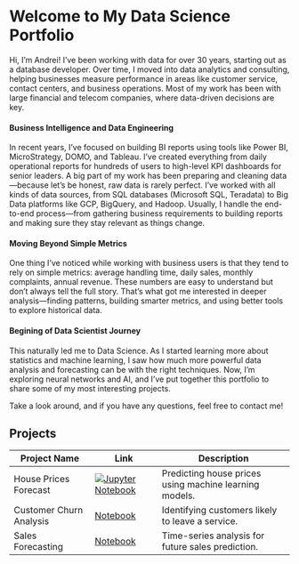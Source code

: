 # Welcome to My Data Science Portfolio

Hi, I’m Andrei! I’ve been working with data for over 30 years, starting out as a database developer. Over time, I moved into data analytics and consulting, helping businesses measure performance in areas like customer service, contact centers, and business operations. Most of my work has been with large financial and telecom companies, where data-driven decisions are key.

#### Business Intelligence and Data Engineering

In recent years, I’ve focused on building BI reports using tools like Power BI, MicroStrategy, DOMO, and Tableau. I’ve created everything from daily operational reports for hundreds of users to high-level KPI dashboards for senior leaders. A big part of my work has been preparing and cleaning data—because let’s be honest, raw data is rarely perfect. I’ve worked with all kinds of data sources, from SQL databases (Microsoft SQL, Teradata) to Big Data platforms like GCP, BigQuery, and Hadoop. Usually, I handle the end-to-end process—from gathering business requirements to building reports and making sure they stay relevant as things change.

#### Moving Beyond Simple Metrics 
One thing I’ve noticed while working with business users is that they tend to rely on simple metrics: average handling time, daily sales, monthly complaints, annual revenue. These numbers are easy to understand but don’t always tell the full story. That’s what got me interested in deeper analysis—finding patterns, building smarter metrics, and using better tools to explore historical data.

#### Begining of Data Scientist Journey
This naturally led me to Data Science. As I started learning more about statistics and machine learning, I saw how much more powerful data analysis and forecasting can be with the right techniques. Now, I’m exploring neural networks and AI, and I’ve put together this portfolio to share some of my most interesting projects.

Take a look around, and if you have any questions, feel free to contact me! 


## Projects

| Project Name | Link | Description |
|-------------|------|-------------|
| House Prices Forecast | [![Jupyter Notebook](https://img.shields.io/badge/Open%20in-GitHub-blue?style=for-the-badge&logo=github)](https://github.com/andreikris/exampleportfolio/blob/main/python/House%20Prices%20Forecast.ipynb)| Predicting house prices using machine learning models. |
| Customer Churn Analysis | [Notebook](https://github.com/andreikris/exampleportfolio/blob/main/python/Customer%20Churn%20Analysis.ipynb) | Identifying customers likely to leave a service. |
| Sales Forecasting | [Notebook](https://github.com/andreikris/exampleportfolio/blob/main/python/Sales%20Forecasting.ipynb) | Time-series analysis for future sales prediction. |


 
